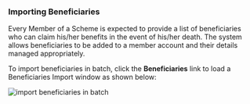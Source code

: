 ### Importing Beneficiaries

Every Member of a Scheme is expected to provide a list of beneficiaries who can claim his/her benefits in the event of his/her death. The system allows beneficiaries to be added to a member account and their details managed appropriately.

To import beneficiaries in batch, click the **Beneficiaries** link to load a Beneficiaries Import window as shown below:


<img  alt="import beneficiaries in batch" width="90%" height="auto"  class="center"  src="![img](/img/media3/beneficiaryupdate.png)">
